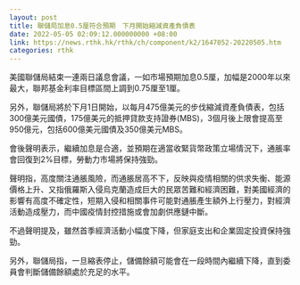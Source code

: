 ```yaml
---
layout: post
title: 聯儲局加息0.5厘符合預期　下月開始縮減資產負債表
date: 2022-05-05 02:09:12.000000000 +08:00
link: https://news.rthk.hk/rthk/ch/component/k2/1647052-20220505.htm
categories: rthk
---
```


美國聯儲局結束一連兩日議息會議，一如市場預期加息0.5厘，加幅是2000年以來最大，聯邦基金利率目標區間上調到0.75厘至1厘。

另外，聯儲局將於下月1日開始，以每月475億美元的步伐縮減資產負債表，包括300億美元國債，175億美元的抵押貸款支持證券(MBS)，3個月後上限會提高至950億元，包括600億美元國債及350億美元MBS。

會後聲明表示，繼續加息是合適，並預期在適當收緊貨幣政策立場情況下，通脹率會回復到2%目標，勞動力市場將保持強勁。

聲明指，高度關注通脹風險，而通脹居高不下，反映與疫情相關的供求失衡、能源價格上升、又指俄羅斯入侵烏克蘭造成巨大的民眾苦難和經濟困難，對美國經濟的影響有高度不確定性，短期入侵和相關事件可能對通脹產生額外上行壓力，對經濟活動造成壓力，而中國疫情封控措施或會加劇供應鏈中斷。

不過聲明提及，雖然首季經濟活動小幅度下降，但家庭支出和企業固定投資保持強勁。

另外，聯儲局指，一旦縮表停止，儲備餘額可能會在一段時間內繼續下降，直到委員會判斷儲備餘額處於充足的水平。
